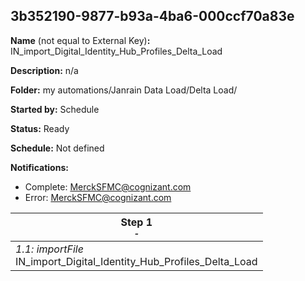 ## 3b352190-9877-b93a-4ba6-000ccf70a83e

**Name** (not equal to External Key)**:** IN_import_Digital_Identity_Hub_Profiles_Delta_Load


**Description:** n/a

**Folder:** my automations/Janrain Data Load/Delta Load/

**Started by:** Schedule

**Status:** Ready

**Schedule:** Not defined

**Notifications:**

* Complete: MerckSFMC@cognizant.com
* Error: MerckSFMC@cognizant.com

| Step 1<br>_<small>-</small>_ |
| --- |
| _1.1: importFile_<br>IN_import_Digital_Identity_Hub_Profiles_Delta_Load |
